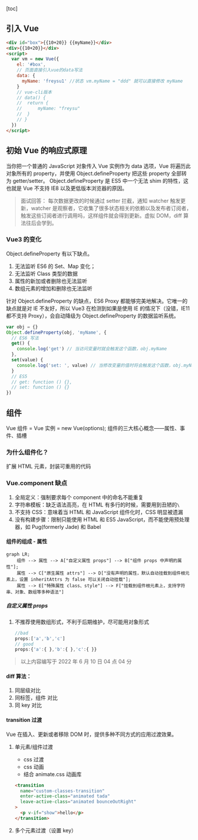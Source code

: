 [toc]

## 引入 Vue

```html
<div id="box">{{10+20}} {{myName}}</div>
<div>{{10+20}}</div>
<script>
  var vm = new Vue({
    el: '#box',
    // 页面直接引入vue的data写法
    data: {
      myName: 'freysu1' //状态 vm.myName = "ddd" 就可以直接修改 myName
    }
    // vue-cli版本
    // data() {
    // 	return {
    // 		myName: "freysu"
    // 	}
    // }
  })
</script>
```

## 初始 Vue 的响应式原理

当你把一个普通的 JavaScript 对象传入 Vue 实例作为 data 选项，Vue 将遍历此对象所有的 property，并使用 Object.defineProperty 把这些 property 全部转为 getter/setter。
Object.defineProperty 是 ES5 中一个无法 shim 的特性，这也就是 Vue 不支持 IE8 以及更低版本浏览器的原因。

> 面试回答：
> 每次数据更改的时候通过 setter 拦截，通知 watcher 触发更新，watcher 是观察者，它收集了很多状态相关的依赖以及发布者订阅者，触发这些订阅者进行调用吗，这样组件就会得到更新。虚拟 DOM，diff 算法往后会学到。

### Vue3 的变化

Object.defineProperty 有以下缺点。

1.  无法监听 ES6 的 Set、Map 变化；
2.  无法监听 Class 类型的数据
3.  属性的新加或者删除也无法监听
4.  数组元素的增加和删除也无法监听

针对 Object.defineProperty 的缺点，ES6 Proxy 都能够完美地解决。它唯一的缺点就是对 IE 不友好，所以 Vue3 在检测到如果是使用 IE 的情况下（没错，IE11 都不支持 Proxy），会自动降级为 Object.defineProperty 的数据监听系统。

```js
var obj = {}
Object.defineProperty(obj, 'myName', {
  // ES6 写法
  get() {
    console.log('get') // 当访问变量时就会触发这个函数，obj.myName
  },
  set(value) {
    console.log('set: ', value) // 当修改变量的值时将会触发这个函数，obj.myName = "xxx"
  }
  // ES5
  // get: function () {},
  // set: function () {}
})
```

## 组件

Vue 组件 = Vue 实例 = new Vue(options);
组件的三大核心概念——属性、事件、插槽

### 为什么组件化？

扩展 HTML 元素，封装可重用的代码

### Vue.component 缺点

1. 全局定义：强制要求每个 component 中的命名不能重复
1. 字符串模板：缺乏语法高亮，在 HTML 有多行的时候，需要用到丑陋的`\`
1. 不支持 CSS：意味着当 HTML 和 JavaScript 组件化时，CSS 明显被遗漏
1. 没有构建步骤：限制只能使用 HTML 和 ES5 JavaScript，而不能使用预处理器，如 Pug(formerly Jade) 和 Babel

#### 组件的组成 - 属性

```mermaid
graph LR;
    组件 --> 属性 --> A["自定义属性 props"] --> B["组件 props 中声明的属性"];
    属性 --> C["原生属性 attrs"] --> D["没有声明的属性，默认自动挂载到组件根元素上，设置 inheritAttrs 为 false 可以关闭自动挂载"];
    属性 --> E["特殊属性 class、style"] --> F["挂载到组件根元素上，支持字符串、对象、数组等多种语法"]
```

##### 自定义属性 props

1. 不推荐使用数组形式，不利于后期维护，尽可能用对象形式

   ```js
   //bad
   props:['a','b','c']
   // good
   props:{'a':{ },'b':{ },'c':{ }}
   ```

> 以上内容编写于 2022 年 6 月 10 日 04 点 04 分

#### diff 算法：

1.  同层级对比
2.  同标签，组件 对比
3.  同 key 对比

#### transition 过渡

Vue 在插入、更新或者移除 DOM 时，提供多种不同方式的应用过渡效果。

1. 单元素/组件过渡

   - css 过渡
   - css 动画
   - 结合 animate.css 动画库

   ```html
   <transition
     name="custom-classes-transition"
     enter-active-class="animated tada"
     leave-active-class="animated bounceOutRight"
   >
     <p v-if="show">hello</p>
   </transition>
   ```

2. 多个元素过渡（设置 key）
